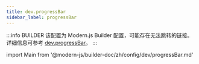 ```yaml
---
title: dev.progressBar
sidebar_label: progressBar
---
```


:::info BUILDER
该配置为 Modern.js Builder 配置，可能存在无法跳转的链接。详细信息可参考 [dev.progressBar](https://modernjs.dev/builder/zh/api/config-dev.html#dev-progressbar)。
:::

import Main from '@modern-js/builder-doc/zh/config/dev/progressBar.md'

<Main />
